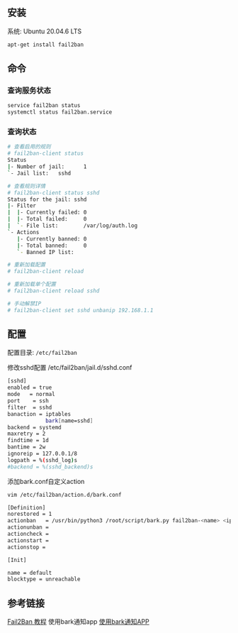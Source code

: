 ## 安装
系统: Ubuntu 20.04.6 LTS

```bash
apt-get install fail2ban
```

## 命令

### 查询服务状态

```bash
service fail2ban status
systemctl status fail2ban.service
```

### 查询状态

```bash
# 查看启用的规则
# fail2ban-client status
Status
|- Number of jail:      1
`- Jail list:   sshd

# 查看规则详情
# fail2ban-client status sshd
Status for the jail: sshd
|- Filter
|  |- Currently failed: 0
|  |- Total failed:     0
|  `- File list:        /var/log/auth.log
`- Actions
   |- Currently banned: 0
   |- Total banned:     0
   `- Banned IP list:

# 重新加载配置
# fail2ban-client reload

# 重新加载单个配置
# fail2ban-client reload sshd

# 手动解禁IP
# fail2ban-client set sshd unbanip 192.168.1.1
```

## 配置

配置目录: `/etc/fail2ban`

修改sshd配置
/etc/fail2ban/jail.d/sshd.conf

```bash
[sshd]
enabled = true
mode   = normal
port    = ssh
filter  = sshd
banaction = iptables
            bark[name=sshd]
backend = systemd
maxretry = 2
findtime = 1d
bantime = 2w
ignoreip = 127.0.0.1/8
logpath = %(sshd_log)s
#backend = %(sshd_backend)s
```

添加bark.conf自定义action
```bash
vim /etc/fail2ban/action.d/bark.conf
```

```bash
[Definition]
norestored = 1
actionban   = /usr/bin/python3 /root/script/bark.py fail2ban-<name> <ip>
actionunban =
actioncheck =
actionstart =
actionstop =

[Init]

name = default
blocktype = unreachable
```

## 参考链接

[Fail2Ban 教程](https://github.com/wangdoc/ssh-tutorial/blob/main/docs/fail2ban.md)
使用bark通知app [使用bark通知APP](https://anaer.github.io/blog/post/shi-yong-bark-tong-zhi-APP.html) 
